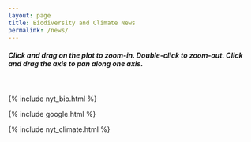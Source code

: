 ```yaml
---
layout: page
title: Biodiversity and Climate News
permalink: /news/
---
```


<h5>
Click and drag on the plot to zoom-in. Double-click to zoom-out. Click and drag the axis to pan along one axis.
</h5>
 
 <br>
  
 {% include nyt_bio.html %}

 {% include google.html %}

 {% include nyt_climate.html %}
